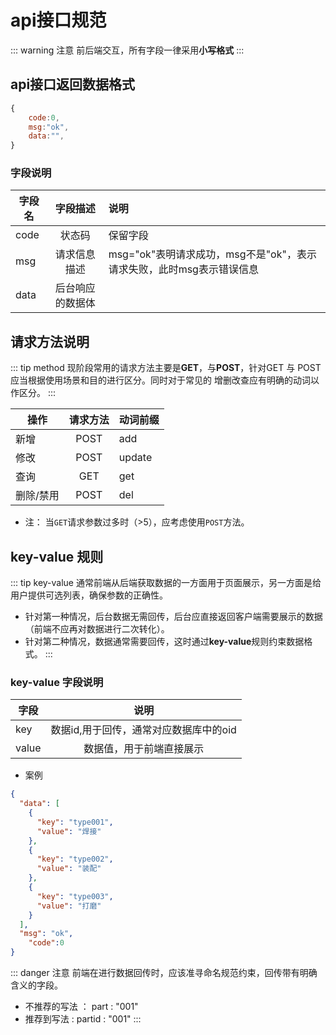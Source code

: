 # api接口规范

::: warning 注意
前后端交互，所有字段一律采用**小写格式**
::: 

## api接口返回数据格式
``` js
{
	code:0,      
	msg:"ok",        
	data:"",
}
```
### 字段说明

| 字段名         |    字段描述     |   说明   |
| ------------- |:-------------:|:------------|
| code          | 状态码          | 保留字段 | 
| msg           | 请求信息描述     | msg="ok"表明请求成功，msg不是"ok"，表示请求失败，此时msg表示错误信息|
| data          | 后台响应的数据体  | |

## 请求方法说明

::: tip method
现阶段常用的请求方法主要是**GET**，与**POST**，针对GET 与 POST 应当根据使用场景和目的进行区分。同时对于常见的
增删改查应有明确的动词以作区分。
:::

| 操作           |    请求方法     |   动词前缀     |
| ------------- |:-------------:|:------------|
| 新增           | POST          | add         | 
| 修改           | POST          | update      |
| 查询           | GET           | get         |
| 删除/禁用       | POST          | del         |

- 注： 当`GET`请求参数过多时（>5），应考虑使用`POST`方法。

## key-value 规则

::: tip key-value
通常前端从后端获取数据的一方面用于页面展示，另一方面是给用户提供可选列表，确保参数的正确性。
- 针对第一种情况，后台数据无需回传，后台应直接返回客户端需要展示的数据（前端不应再对数据进行二次转化）。
- 针对第二种情况，数据通常需要回传，这时通过**key-value**规则约束数据格式。
:::

### key-value 字段说明
| 字段           |    说明     |
| ------------- |:-------------:|
| key           | 数据id,用于回传，通常对应数据库中的oid          | 
| value         | 数据值，用于前端直接展示                       |
- 案例
``` json
{
  "data": [
    {
      "key": "type001",
      "value": "焊接"
    },
    {
      "key": "type002",
      "value": "装配"
    },
    {
      "key": "type003",
      "value": "打磨"
    }
  ],
  "msg": "ok",
	"code":0
}

```

::: danger 注意
前端在进行数据回传时，应该准寻命名规范约束，回传带有明确含义的字段。
- 不推荐的写法 ： part : "001"
- 推荐到写法  : partid : "001" 
:::

